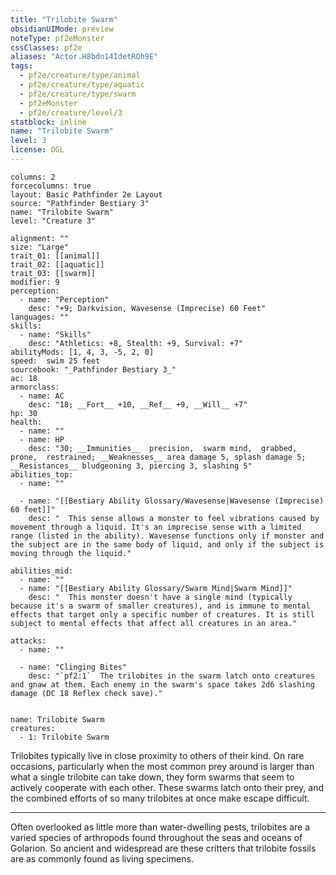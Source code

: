 ```yaml
---
title: "Trilobite Swarm"
obsidianUIMode: preview
noteType: pf2eMonster
cssClasses: pf2e
aliases: "Actor.H8bdn14IdetROh9E" 
tags:
  - pf2e/creature/type/animal
  - pf2e/creature/type/aquatic
  - pf2e/creature/type/swarm
  - pf2eMonster
  - pf2e/creature/level/3
statblock: inline
name: "Trilobite Swarm"
level: 3
license: OGL
---
```


```statblock
columns: 2
forcecolumns: true
layout: Basic Pathfinder 2e Layout
source: "Pathfinder Bestiary 3"
name: "Trilobite Swarm"
level: "Creature 3"

alignment: ""
size: "Large"
trait_01: [[animal]]
trait_02: [[aquatic]]
trait_03: [[swarm]]
modifier: 9
perception:
  - name: "Perception"
    desc: "+9; Darkvision, Wavesense (Imprecise) 60 Feet"
languages: ""
skills:
  - name: "Skills"
    desc: "Athletics: +8, Stealth: +9, Survival: +7"
abilityMods: [1, 4, 3, -5, 2, 0]
speed:  swim 25 feet
sourcebook: "_Pathfinder Bestiary 3_"
ac: 18
armorclass:
  - name: AC
    desc: "18; __Fort__ +10, __Ref__ +9, __Will__ +7"
hp: 30
health:
  - name: ""
  - name: HP
    desc: "30; __Immunities__  precision,  swarm mind,  grabbed,  prone,  restrained; __Weaknesses__ area damage 5, splash damage 5; __Resistances__ bludgeoning 3, piercing 3, slashing 5"
abilities_top:
  - name: ""

  - name: "[[Bestiary Ability Glossary/Wavesense|Wavesense (Imprecise) 60 feet]]"
    desc: "  This sense allows a monster to feel vibrations caused by movement through a liquid. It's an imprecise sense with a limited range (listed in the ability). Wavesense functions only if monster and the subject are in the same body of liquid, and only if the subject is moving through the liquid."

abilities_mid:
  - name: ""
  - name: "[[Bestiary Ability Glossary/Swarm Mind|Swarm Mind]]"
    desc: "  This monster doesn't have a single mind (typically because it's a swarm of smaller creatures), and is immune to mental effects that target only a specific number of creatures. It is still subject to mental effects that affect all creatures in an area."

attacks:
  - name: ""

  - name: "Clinging Bites"
    desc: "`pf2:1`  The trilobites in the swarm latch onto creatures and gnaw at them. Each enemy in the swarm's space takes 2d6 slashing damage (DC 18 Reflex check save)."
 
```

```encounter-table
name: Trilobite Swarm
creatures:
  - 1: Trilobite Swarm
```



Trilobites typically live in close proximity to others of their kind. On rare occasions, particularly when the most common prey around is larger than what a single trilobite can take down, they form swarms that seem to actively cooperate with each other. These swarms latch onto their prey, and the combined efforts of so many trilobites at once make escape difficult.

* * *

Often overlooked as little more than water-dwelling pests, trilobites are a varied species of arthropods found throughout the seas and oceans of Golarion. So ancient and widespread are these critters that trilobite fossils are as commonly found as living specimens.
